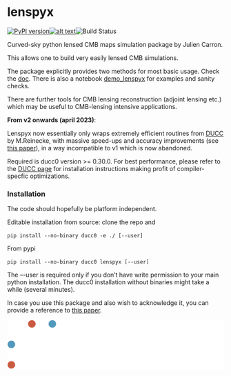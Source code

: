 

# lenspyx

[![PyPI version](https://badge.fury.io/py/lenspyx.svg)](https://badge.fury.io/py/lenspyx)[![alt text](https://readthedocs.org/projects/lenspyx/badge/?version=latest)](https://lenspyx.readthedocs.io/en/latest)![Build Status](https://github.com/carronj/lenspyx/actions/workflows/pytest.yaml/badge.svg)

Curved-sky python lensed CMB maps simulation package by Julien Carron.

This allows one to build very easily lensed CMB simulations. 

The package explicitly provides two methods for most basic usage. Check the [doc](https://lenspyx.readthedocs.io/en/latest). 
There is also a notebook [demo_lenspyx](examples/demo_lenspyx.ipynb) for examples and sanity checks.

There are further tools for CMB lensing reconstruction (adjoint lensing etc.) which may be useful to CMB-lensing intensive applications.

**From v2 onwards (april 2023)**: 

Lenspyx now essentially only wraps extremely efficient routines from [DUCC](https://gitlab.mpcdf.mpg.de/mtr/ducc) by M.Reinecke,
with massive speed-ups and accuracy improvements (see [this paper](https://arxiv.org/abs/2304.10431)), in a way incompatible to v1 which is now abandoned.

Required is ducc0 version >= 0.30.0.
For best performance, please refer to the [DUCC page](https://gitlab.mpcdf.mpg.de/mtr/ducc) for installation instructions making profit of compiler-specfic optimizations.

### Installation

The code should hopefully be platform independent.

Editable installation from source: clone the repo and
    
    pip install --no-binary ducc0 -e ./ [--user]

From pypi

    pip install --no-binary ducc0 lenspyx [--user]

The –-user is required only if you don’t have write permission to your main python installation.
The ducc0 installation without binaries might take a while (several minutes).

In case you use this package and also wish to acknowledge it, you can provide a reference to [this paper](https://arxiv.org/abs/2304.10431).

![SNSF logo](./docs/SNF_logo_standard_web_color_neg_e.svg)
